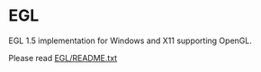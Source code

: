 EGL
===

EGL 1.5 implementation for Windows and X11 supporting OpenGL.

Please read [EGL/README.txt](https://github.com/McNopper/EGL/blob/master/EGL/README.txt)
